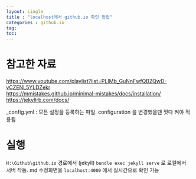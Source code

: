 ```yaml
---
layout: single
title : "localhost에서 github.io 확인 방법"
categories : github.io
tag: 
toc:
---
```


# 참고한 자료
https://www.youtube.com/playlist?list=PLIMb_GuNnFwfQBZQwD-vCZENL5YLDZekr   
https://mmistakes.github.io/minimal-mistakes/docs/installation/   
https://jekyllrb.com/docs/   

_config.yml : 모든 설정을 등록하는 파일. configuration 을 변경했을땐 껏다 켜야 적용됨

# 실행
`H:\Github\github.io` 경로에서 (jekyll)
`bundle exec jekyll serve` 로 로컬에서 서버 작동. 
md 수정화면을 `localhost:4000` 에서 실시간으로 확인 가능